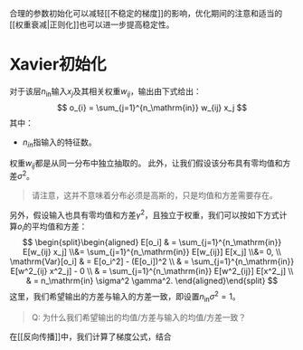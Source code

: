 合理的参数初始化可以减轻[[不稳定的梯度]]的影响，优化期间的注意和适当的[[权重衰减|正则化]]也可以进一步提高稳定性。

# Xavier初始化
对于该层$n_\mathrm{in}$输入$x_j$及其相关权重$w_{ij}$，输出由下式给出：
$$
o_{i} = \sum_{j=1}^{n_\mathrm{in}} w_{ij} x_j
$$
其中：
- $n_{in}$指输入的特征数。

权重$w_{ij}$都是从同一分布中独立抽取的。 此外，让我们假设该分布具有零均值和方差$\sigma^2$。
> 请注意，这并不意味着分布必须是高斯的，只是均值和方差需要存在。

另外，假设输入也具有零均值和方差$\gamma^2$，且独立于权重，我们可以按如下方式计算$o_i$的平均值和方差：
$$
\begin{split}\begin{aligned}
    E[o_i] & = \sum_{j=1}^{n_\mathrm{in}} E[w_{ij} x_j] \\&= \sum_{j=1}^{n_\mathrm{in}} E[w_{ij}] E[x_j] \\&= 0, \\
    \mathrm{Var}[o_i] & = E[o_i^2] - (E[o_i])^2 \\
        & = \sum_{j=1}^{n_\mathrm{in}} E[w^2_{ij} x^2_j] - 0 \\
        & = \sum_{j=1}^{n_\mathrm{in}} E[w^2_{ij}] E[x^2_j] \\
        & = n_\mathrm{in} \sigma^2 \gamma^2.
\end{aligned}\end{split}
$$
这里，我们希望输出的方差与输入的方差一致，即设置$n_\mathrm{in} \sigma^2 = 1$。

> Q: 为什么我们希望输出的均值/方差与输入的均值/方差一致？

在[[反向传播]]中，我们计算了梯度公式，结合